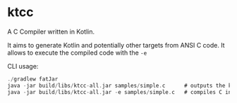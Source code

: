 # ktcc

A C Compiler written in Kotlin.

It aims to generate Kotlin and potentially other targets from ANSI C code.
It allows to execute the compiled code with the `-e`

CLI usage:

```kotlin
./gradlew fatJar
java -jar build/libs/ktcc-all.jar samples/simple.c      # outputs the kotlin code
java -jar build/libs/ktcc-all.jar -e samples/simple.c   # compiles C into kotlin and executes the kotlin generated code using kotlin-script
```